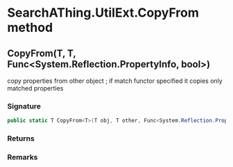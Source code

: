 # SearchAThing.UtilExt.CopyFrom method
## CopyFrom<T>(T, T, Func<System.Reflection.PropertyInfo, bool>)
copy properties from other object ; if match functor specified it copies only matched properties

### Signature
```csharp
public static T CopyFrom<T>(T obj, T other, Func<System.Reflection.PropertyInfo, bool> match = null)
```
### Returns

### Remarks

